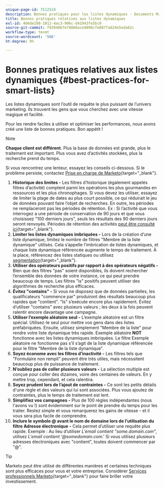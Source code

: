 ```yaml
---
unique-page-id: 7512524
description: Bonnes pratiques pour les listes dynamiques - Documents Marketo - Documentation du produit
title: Bonnes pratiques relatives aux listes dynamiques
exl-id: 466de198-1012-4ac3-906c-d41943fe5bc0
source-git-commit: f9394067e74868ace9896cfe087fa624e5eda62c
workflow-type: tm+mt
source-wordcount: '566'
ht-degree: 0%

---
```


# Bonnes pratiques relatives aux listes dynamiques {#best-practices-for-smart-lists}

Les listes dynamiques sont l’outil de requête le plus puissant de l’univers marketing. Ils trouvent les gens que vous cherchez avec une vitesse magique et facilité.

Pour les rendre faciles à utiliser et optimiser les performances, nous avons créé une liste de bonnes pratiques. Bon appétit !

>[!NOTE]
>
>**Chaque client est différent.** Plus la base de données est grande, plus le traitement est important. Plus vous avez d’activités stockées, plus la recherche prend du temps.
>
>Si vous rencontrez une lenteur, essayez les conseils ci-dessous. Si le problème persiste, contactez [Prise en charge de Marketo](https://nation.marketo.com/t5/Support/ct-p/Support){target="_blank"}.

1. **Historique des limites -** Les filtres d’historique (également appelés filtres d’activité) comptent parmi les opérations les plus gourmandes en ressources et les plus chronophages. Si vous devez les utiliser, essayez de limiter la plage de dates au plus court possible, ce qui réduirait le jeu de données pouvant faire l’objet de recherches. En outre, les périodes ne remplaceront pas les périodes de rétention. Ex : Si l’activité que vous interrogez a une période de conservation de 90 jours et que vous choisissez &quot;100 derniers jours&quot;, seuls les résultats des 90 derniers jours seront renvoyés. Périodes de rétention des activités [peut être consulté ici](https://nation.marketo.com/t5/knowledgebase/marketo-activities-data-retention-policy/ta-p/251480){target="_blank"}.
1. **Limiter les listes dynamiques imbriquées -** Lors de la création d’une liste dynamique, limitez le nombre de filtres &quot;Membre de la liste dynamique&quot; utilisés. Cela s’appelle l’imbrication de listes dynamiques, et chaque liste dynamique référencée augmente le temps de traitement. À la place, référencez des listes statiques ou utilisez [segmentation](/help/marketo/product-docs/personalization/segmentation-and-snippets/segmentation/create-a-segmentation.md){target="_blank"}.
1. **Utiliser des opérateurs positifs par rapport à des opérateurs négatifs -** Bien que des filtres &quot;pas&quot; soient disponibles, ils doivent rechercher l’ensemble des données de votre instance, ce qui peut prendre beaucoup de temps. Les filtres &quot;is&quot; positifs peuvent utiliser des algorithmes de recherche plus efficaces.
1. **Évitez &quot;contains&quot; -** Si vous ne disposez que de données partielles, les qualificateurs &quot;commence par&quot; produiront des résultats beaucoup plus rapides que &quot;contient&quot;. &quot;Is&quot; s’exécute encore plus rapidement. Évitez d’utiliser &quot;contains&quot; avec plusieurs valeurs ; les deux à la fois peuvent ralentir encore davantage une campagne.
1. **Utiliser l’exemple aléatoire seul -** L’exemple aléatoire est un filtre spécial. Utilisez-le seul pour mettre vos gens dans des listes préfabriquées. Ensuite, utilisez simplement &quot;Membre de la liste&quot; pour rendre votre liste dynamique très rapide. Exemple aléatoire **NOT** fonctionne avec les listes dynamiques imbriquées. Le filtre Exemple aléatoire ne fonctionne pas s’il s’agit de la liste dynamique référencée pour le filtre &quot;Membre de la liste dynamique&quot;.
1. **Soyez économe avec les filtres d’inactivité -** Les filtres tels que &quot;Formulaire non rempli&quot; peuvent être très utiles, mais nécessitent beaucoup plus de puissance de traitement.
1. **N’oubliez pas de coller plusieurs valeurs -** La sélection multiple est conçue pour coller des dizaines, voire des centaines de valeurs. En y mettre trop, cependant, et cela ralentira.
1. **Soyez prudent lors de l’ajout de contraintes -** Ce sont les petits détails d&#39;une règle et des valeurs qui lui sont associées. Plus vous ajoutez de contraintes, plus le temps de traitement est lent.
1. **Simplifiez vos campagnes -** Plus de 100 règles indépendantes (nous l&#39;avons vu !) sont évidemment sur le point de prendre du temps pour les traiter. Restez simple et vous remarquerez les gains de vitesse - et il vous sera plus facile de comprendre.
1. **Inclure le symbole @ avant le nom de domaine lors de l’utilisation du filtre Adresse électronique** **-** Cela permet d’utiliser une requête plus rapide. Exemple : Au lieu d’utiliser _L’email contient &quot;some.domain.com&quot;_, utilisez _L&#39;email contient &#39;@somedomain.com_.&#39; Si vous utilisez plusieurs adresses électroniques avec &quot;contient&quot;, toutes doivent commencer par &quot;@&quot;.

>[!TIP]
>
>Marketo peut être utilisé de différentes manières et certaines techniques sont plus efficaces pour vous et votre entreprise. Considérer [Services professionnels Marketo](https://pages2.marketo.com/72-hour-survival-guide.html){target="_blank"} pour faire briller votre investissement.
